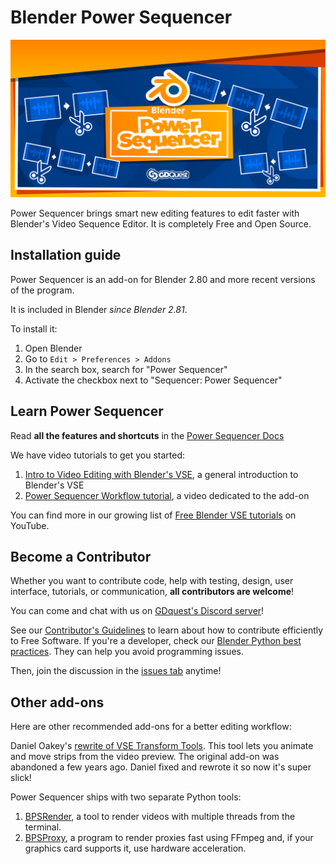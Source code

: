# Blender Power Sequencer #

![Project banner](./img/power-sequencer-banner.svg)


Power Sequencer brings smart new editing features to edit faster with Blender's Video Sequence Editor. It is completely Free and Open Source.

## Installation guide ##

Power Sequencer is an add-on for Blender 2.80 and more recent versions of the program.

It is included in Blender *since Blender 2.81*.

To install it:

1. Open Blender
1. Go to `Edit > Preferences > Addons`
1. In the search box, search for "Power Sequencer"
1. Activate the checkbox next to "Sequencer: Power Sequencer"

## Learn Power Sequencer ##

Read **all the features and shortcuts** in the [Power Sequencer Docs](http://gdquest.com/blender/power-sequencer/docs/)

We have video tutorials to get you started:

1. [Intro to Video Editing with Blender's VSE](https://www.youtube.com/watch?v=Zcj4onvP06w), a general introduction to Blender's VSE
1. [Power Sequencer Workflow tutorial](https://www.youtube.com/watch?v=xZoZaSsuhXw), a video dedicated to the add-on

You can find more in our growing list of [Free Blender VSE tutorials](https://www.youtube.com/playlist?list=PLhqJJNjsQ7KFjp88Cu57Zb9_wFt7nlkEI) on YouTube.

## Become a Contributor ##

Whether you want to contribute code, help with testing, design, user interface, tutorials, or communication, **all contributors are welcome**!

You can come and chat with us on [GDquest's Discord server](https://discordapp.com/invite/KVaCsSP)!

See our [Contributor's Guidelines](http://gdquest.com/open-source/contributing-guidelines/) to learn about how to contribute efficiently to Free Software. If you're a developer, check our [Blender Python best practices](https://www.gdquest.com/open-source/guidelines/blender-python/). They can help you avoid programming issues.

Then, join the discussion in the [issues tab](https://github.com/GDquest/Blender-power-sequencer/issues) anytime!

## Other add-ons ##

Here are other recommended add-ons for a better editing workflow:

Daniel Oakey's [rewrite of VSE Transform Tools](https://github.com/doakey3/VSE_Transform_Tools). This tool lets you animate and move strips from the video preview. The original add-on was abandoned a few years ago. Daniel fixed and rewrote it so now it's super slick!

Power Sequencer ships with two separate Python tools:

1. [BPSRender](https://github.com/GDquest/BPSRender), a tool to render videos with multiple threads from the terminal.
1. [BPSProxy](https://github.com/GDquest/BPSProxy), a program to render proxies fast using FFmpeg and, if your graphics card supports it, use hardware acceleration.

